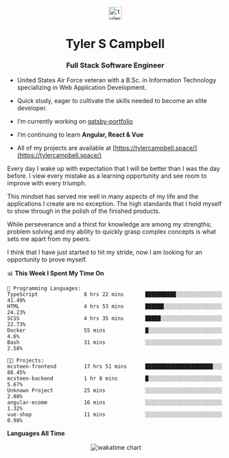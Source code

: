 <p align="center">
<a href="https://linkedin.com/in/tyler-campbell36" target="blank"><img align="center" src="https://cdn.jsdelivr.net/npm/simple-icons@3.0.1/icons/linkedin.svg" alt="tyler-campbell36" height="30" width="30" /></a>
</p>
<h1 align="center">Tyler S Campbell</h1>
<h3 align="center">Full Stack Software Engineer</h3>

* United States Air Force veteran with a B.Sc. in Information Technology specializing in Web Application Development. 

* Quick study, eager to cultivate the skills needed to become an elite developer.

* I’m currently working on [gatsby-portfolio](https://github.com/t36campbell/gatsby-portfolio)

* I’m continuing to learn **Angular, React & Vue**

* All of my projects are available at [https://tylercampbell.space/](https://tylercampbell.space/)

Every day I wake up with expectation that I will be better than I was the day before. I view every mistake as a learning opportunity and see room to improve with every triumph.

This mindset has served me well in many aspects of my life and the applications I create are no exception. The high standards that I hold myself to show through in the polish of the finished products.

While perseverance and a thirst for knowledge are among my strengths; problem solving and my ability to quickly grasp complex concepts is what sets me apart from my peers.

I think that I have just started to hit my stride, now I am looking for an opportunity to prove myself.

<!--START_SECTION:waka-->
📊 **This Week I Spent My Time On** 

```text
💬 Programming Languages: 
TypeScript               8 hrs 22 mins       ██████████░░░░░░░░░░░░░░░   41.49% 
HTML                     4 hrs 53 mins       ██████░░░░░░░░░░░░░░░░░░░   24.23% 
SCSS                     4 hrs 35 mins       █████░░░░░░░░░░░░░░░░░░░░   22.73% 
Docker                   55 mins             █░░░░░░░░░░░░░░░░░░░░░░░░   4.6% 
Bash                     31 mins             ░░░░░░░░░░░░░░░░░░░░░░░░░   2.58%

🐱‍💻 Projects: 
mcsteen-frontend         17 hrs 51 mins      ██████████████████████░░░   88.45% 
mcsteen-backend          1 hr 8 mins         █░░░░░░░░░░░░░░░░░░░░░░░░   5.67% 
Unknown Project          25 mins             ░░░░░░░░░░░░░░░░░░░░░░░░░   2.08% 
angular-ecomm            16 mins             ░░░░░░░░░░░░░░░░░░░░░░░░░   1.32% 
vue-shop                 11 mins             ░░░░░░░░░░░░░░░░░░░░░░░░░   0.98%

```


<!--END_SECTION:waka-->
**Languages All Time** 
<p align="center">&nbsp;<img align="center" alt="wakatime chart"
src="https://wakatime.com/share/@738aac7f-8868-4bc3-a1df-4c36703ee4b6/f86255e0-cf1e-483e-9ae4-5c0fdb9a56f8.png"/></p>

